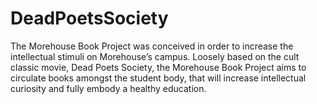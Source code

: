# DeadPoetsSociety
The Morehouse Book Project was conceived in order to increase the intellectual stimuli on Morehouse’s campus. Loosely based on the cult classic movie, Dead Poets Society, the Morehouse Book Project aims to circulate books amongst the student body, that will increase intellectual curiosity and fully embody a healthy education.

